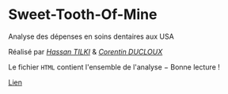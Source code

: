 # Sweet-Tooth-Of-Mine
Analyse des dépenses en soins dentaires aux USA

Réalisé par *[Hassan TILKI](https://github.com/HTilki)* & *[Corentin DUCLOUX](https://github.com/CDucloux)*

Le fichier `HTML` contient l'ensemble de l'analyse $-$ Bonne lecture !

[Lien](https://htmlpreview.github.io/?https://github.com/CDucloux/Sweet-Tooth-Of-Mine/blob/main/Dental-Care.html)
